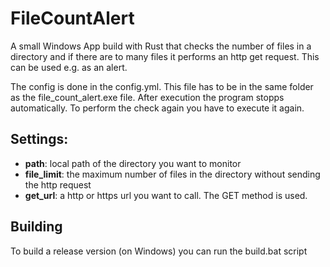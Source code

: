 # FileCountAlert
A small Windows App build with Rust that checks the number of files in a directory and if there are to many files it performs an http get request. This can be used e.g. as an alert.

The config is done in the config.yml. This file has to be in the same folder as the file_count_alert.exe file. After execution the program stopps automatically. To perform the check again you have to execute it again.

## Settings:
- **path**: local path of the directory you want to monitor
- **file_limit**: the maximum number of files in the directory without sending the http request
- **get_url**: a http or https url you want to call. The GET method is used.


## Building
To build a release version (on Windows) you can run the build.bat script
